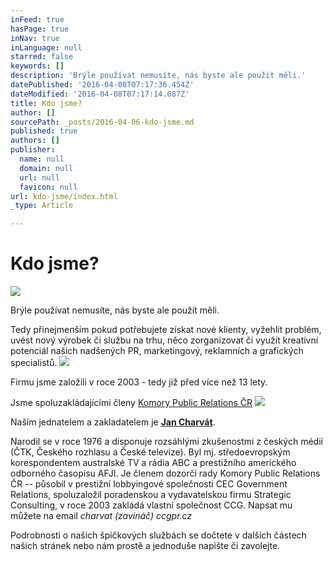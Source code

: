 ```yaml
---
inFeed: true
hasPage: true
inNav: true
inLanguage: null
starred: false
keywords: []
description: 'Brýle používat nemusíte, nás byste ale použít měli.'
datePublished: '2016-04-08T07:17:36.454Z'
dateModified: '2016-04-08T07:17:14.087Z'
title: Kdo jsme?
author: []
sourcePath: _posts/2016-04-06-kdo-jsme.md
published: true
authors: []
publisher:
  name: null
  domain: null
  url: null
  favicon: null
url: kdo-jsme/index.html
_type: Article

---
```

# Kdo jsme?
![](https://the-grid-user-content.s3-us-west-2.amazonaws.com/23b5afdf-00ca-47e0-a5b0-f6b775702501.jpg)

Brýle používat nemusíte, nás byste ale použít měli.

Tedy přinejmenším pokud potřebujete získat nové klienty, vyžehlit problém, uvést nový výrobek či službu na trhu, něco zorganizovat či využít kreativní potenciál našich nadšených PR, marketingový, reklamních a grafických specialistů.
![](https://s3-us-west-2.amazonaws.com/the-grid-img/p/93720205ec6366a2e198f6c7e57bd947a4defee0.jpg)

Firmu jsme založili v roce 2003 - tedy již před více než 13 lety. 

Jsme spoluzakládajícími členy [Komory Public Relations ČR][0]
![](https://the-grid-user-content.s3-us-west-2.amazonaws.com/84e8d60c-1155-41f8-a81b-5ab4fb8434e9.png)

Naším jednatelem a zakladatelem je **[Jan Charvát][1]**.

Narodil se v roce 1976 a disponuje rozsáhlými zkušenostmi z českých médií (ČTK, Českého rozhlasu a České televize). Byl mj. středoevropským korespondentem australské TV a rádia ABC a prestižního amerického odborného časopisu AFJI. Je členem dozorčí rady Komory Public Relations ČR -- působil v prestižní lobbyingové společnosti CEC Government Relations, spoluzaložil poradenskou a vydavatelskou firmu Strategic Consulting, v roce 2003 zakládá vlastní společnost CCG. Napsat mu můžete na email   _charvat (zavináč) ccgpr.cz_

Podrobnosti o našich špičkových službách se dočtete v dalších částech našich stránek nebo nám prostě a jednoduše napište či zavolejte.  

[0]: http://www.komorapr.cz/
[1]: http://www.facebook.com/jan.charvat